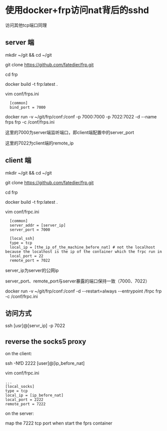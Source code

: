 # 使用docker+frp访问nat背后的sshd

访问其他tcp端口同理

## server 端

mkdir ~/git && cd ~/git

git clone https://github.com/fatedier/frp.git

cd frp

docker build -t frp:latest .

vim conf/frps.ini

```
  [common]
  bind_port = 7000

```

docker run -v ~/git/frp/conf:/conf -p 7000:7000 -p 7022:7022 -d --name frps frp -c /conf/frps.ini

这里的7000为server端监听端口，即client端配置中的server_port

这里的7022为client端的remote_ip

## client 端
mkdir ~/git && cd ~/git

git clone https://github.com/fatedier/frp.git

cd frp

docker build -t frp:latest .

vim conf/frpc.ini

```
  [common]
  server_addr = [server_ip]
  server_port = 7000
 
  [local_ssh]
  type = tcp
  local_ip = [the_ip_of_the_machine_before_nat] # not the localhost because the localhost is the ip of the container which the frpc run in
  local_port = 22
  remote_port = 7022
```

server_ip为server的公网ip

server_port、remote_port与server暴露的端口保持一致（7000、7022）

docker run -v ~/git/frp/conf:/conf -d --restart=always --entrypoint /frpc frp -c /conf/frpc.ini

## 访问方式

ssh [usr]@[servr_ip] -p 7022

## reverse the socks5 proxy

on the client:

ssh -NfD 2222 [user]@[ip_before_nat]

vim conf/frpc.ini

```
...
[local_socks]
type = tcp
local_ip = [ip_before_nat]
local_port = 2222
remote_port = 7222
```

on the server:

map the 7222 tcp port when start the fprs container

